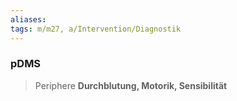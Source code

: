 ```yaml
---
aliases: 
tags: m/m27, a/Intervention/Diagnostik
---
```

### pDMS
> Periphere **Durchblutung, Motorik, Sensibilität**